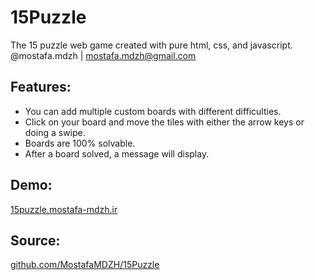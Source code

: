 # 15Puzzle
The 15 puzzle web game created with pure html, css, and javascript.<br>
@mostafa.mdzh | mostafa.mdzh@gmail.com

## Features:
- You can add multiple custom boards with different difficulties.
- Click on your board and move the tiles with either the arrow keys or doing a swipe.
- Boards are 100% solvable.
- After a board solved, a message will display.

## Demo:
<a href="https://15puzzle.mostafa-mdzh.ir/">15puzzle.mostafa-mdzh.ir</a>

## Source:
<a href="https://github.com/MostafaMDZH/15Puzzle">github.com/MostafaMDZH/15Puzzle</a>